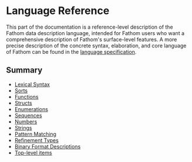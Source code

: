 # Language Reference

This part of the documentation is a reference-level description of the Fathom data description language,
intended for Fathom users who want a comprehensive description of Fathom's surface-level features.
A more precise description of the concrete syntax, elaboration,
and core language of Fathom can be found in the [language specification].

[language specification]: ./specification.md

## Summary

- [Lexical Syntax](./reference/lexical-syntax.md)
- [Sorts](./reference/sorts.md)
- [Functions]()
- [Structs](./reference/structs.md)
- [Enumerations](./reference/enumerations.md)
- [Sequences](./reference/sequences.md)
- [Numbers]()
- [Strings]()
- [Pattern Matching]()
- [Refinement Types]()
- [Binary Format Descriptions](./reference/format-descriptions.md)
- [Top-level items]()
